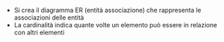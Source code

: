 - Si crea il diagramma ER (entità associazione) che rappresenta le associazioni delle entità
- La cardinalità indica quante volte un elemento può essere in relazione con altri elementi